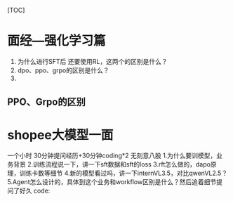 [TOC]



# 面经—强化学习篇

1. 为什么进行SFT后 还要使用RL，这两个的区别是什么？
2. dpo、ppo、grpo的区别是什么？
3. 

## PPO、Grpo的区别

# shopee大模型一面

 一个小时 30分钟提问经历+30分钟coding*2 无刻意八股 1.为什么要训模型，业务背景 2.训练流程说一下，讲一下sft数据和sft的loss 3.rft怎么做的，dapo原理，训练卡数等细节 4.新的模型看过吗，讲一下internVL3.5，对比qwenVL2.5？ 5.Agent怎么设计的，具体到这个业务和workflow区别是什么？然后追着细节提问了好久 code: